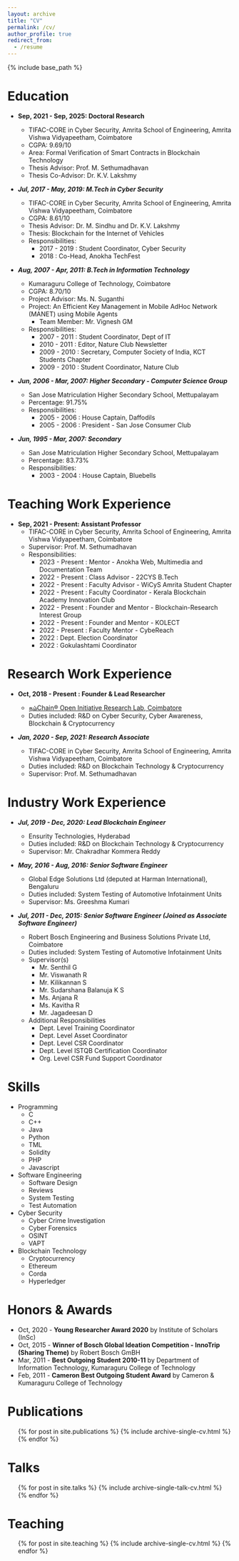 ```yaml
---
layout: archive
title: "CV"
permalink: /cv/
author_profile: true
redirect_from:
  - /resume
---
```


{% include base_path %}

Education
======
* **Sep, 2021 - Sep, 2025: Doctoral Research**
  * TIFAC-CORE in Cyber Security, Amrita School of Engineering, Amrita Vishwa Vidyapeetham, Coimbatore
  * CGPA: 9.69/10
  * Area: Formal Verification of Smart Contracts in Blockchain Technology
  * Thesis Advisor: Prof. M. Sethumadhavan
  * Thesis Co-Advisor: Dr. K.V. Lakshmy
  
* _**Jul, 2017 - May, 2019: M.Tech in Cyber Security**_
  * TIFAC-CORE in Cyber Security, Amrita School of Engineering, Amrita Vishwa Vidyapeetham, Coimbatore
  * CGPA: 8.61/10
  * Thesis Advisor: Dr. M. Sindhu and Dr. K.V. Lakshmy
  * Thesis: Blockchain for the Internet of Vehicles
  * Responsibilities:
    * 2017 - 2019 : Student Coordinator, Cyber Security
    * 2018 : Co-Head, Anokha TechFest
    
* _**Aug, 2007 - Apr, 2011: B.Tech in Information Technology**_
  * Kumaraguru College of Technology, Coimbatore
  * CGPA: 8.70/10
  * Project Advisor: Ms. N. Suganthi
  * Project: An Efficient Key Management in Mobile AdHoc Network (MANET) using Mobile Agents
    * Team Member: Mr. Vignesh GM
  * Responsibilities:
    * 2007 - 2011 : Student Coordinator, Dept of IT
    * 2010 - 2011 : Editor, Nature Club Newsletter
    * 2009 - 2010 : Secretary, Computer Society of India, KCT Students Chapter
    * 2009 - 2010 : Student Coordinator, Nature Club
    
 * _**Jun, 2006 - Mar, 2007: Higher Secondary - Computer Science Group**_
    * San Jose Matriculation Higher Secondary School, Mettupalayam 
    * Percentage: 91.75%
    * Responsibilities:
      * 2005 - 2006 : House Captain, Daffodils
      * 2005 - 2006 : President - San Jose Consumer Club
    
 * _**Jun, 1995 - Mar, 2007: Secondary**_
    * San Jose Matriculation Higher Secondary School, Mettupalayam 
    * Percentage: 83.73%
    * Responsibilities:
      * 2003 - 2004 : House Captain, Bluebells     

Teaching Work Experience
======
* **Sep, 2021 - Present: Assistant Professor**
  * TIFAC-CORE in Cyber Security, Amrita School of Engineering, Amrita Vishwa Vidyapeetham, Coimbatore
  * Supervisor: Prof. M. Sethumadhavan
  * Responsibilities:
      * 2023 - Present : Mentor - Anokha Web, Multimedia and Documentation Team
      * 2022 - Present : Class Advisor - 22CYS B.Tech
      * 2022 - Present : Faculty Advisor - WiCyS Amrita Student Chapter
      * 2022 - Present : Faculty Coordinator - Kerala Blockchain Academy Innovation Club
      * 2022 - Present : Founder and Mentor - Blockchain-Research Interest Group
      * 2022 - Present : Founder and Mentor - KOLECT 
      * 2022 - Present : Faculty Mentor - CybeReach
      * 2022 : Dept. Election Coordinator
      * 2022 : Gokulashtami Coordinator

Research Work Experience
======
* **Oct, 2018 - Present : Founder & Lead Researcher**
  * [நம்Chain® Open Initiative Research Lab, Coimbatore](https://github.com/NamChain-Open-Initiative-Research-Lab)
  * Duties included: R&D on Cyber Security, Cyber Awareness, Blockchain & Cryptocurrency

* _**Jan, 2020 - Sep, 2021: Research Associate**_
  * TIFAC-CORE in Cyber Security, Amrita School of Engineering, Amrita Vishwa Vidyapeetham, Coimbatore
  * Duties included: R&D on Blockchain Technology & Cryptocurrency
  * Supervisor: Prof. M. Sethumadhavan

Industry Work Experience
======
* _**Jul, 2019 - Dec, 2020: Lead Blockchain Engineer**_
  * Ensurity Technologies, Hyderabad
  * Duties included: R&D on Blockchain Technology & Cryptocurrency
  * Supervisor: Mr. Chakradhar Kommera Reddy

* _**May, 2016 - Aug, 2016: Senior Software Engineer**_
  * Global Edge Solutions Ltd (deputed at Harman International), Bengaluru
  * Duties included: System Testing of Automotive Infotainment Units
  * Supervisor: Ms. Greeshma Kumari

* _**Jul, 2011 - Dec, 2015: Senior Software Engineer (Joined as Associate Software Engineer)**_
  * Robert Bosch Engineering and Business Solutions Private Ltd, Coimbatore
  * Duties included: System Testing of Automotive Infotainment Units
  * Supervisor(s)
    * Mr. Senthil G
    * Mr. Viswanath R
    * Mr. Kilikannan S
    * Mr. Sudarshana Balanuja K S
    * Ms. Anjana R
    * Ms. Kavitha R
    * Mr. Jagadeesan D
  * Additional Responsibilities
    * Dept. Level Training Coordinator
    * Dept. Level Asset Coordinator
    * Dept. Level CSR Coordinator
    * Dept. Level ISTQB Certification Coordinator
    * Org. Level CSR Fund Support Coordinator
  
Skills
======
* Programming
   * C
   * C++
   * Java
   * Python
   * TML
   * Solidity
   * PHP
   * Javascript
* Software Engineering
   * Software Design
   * Reviews
   * System Testing
   * Test Automation
* Cyber Security
   * Cyber Crime Investigation
   * Cyber Forensics
   * OSINT
   * VAPT
 * Blockchain Technology
    * Cryptocurrency 
    * Ethereum 
    * Corda
    * Hyperledger

Honors & Awards
======

* Oct, 2020 - **Young Researcher Award 2020** by Institute of Scholars (InSc)
* Oct, 2015 - **Winner of Bosch Global Ideation Competition - InnoTrip (Sharing Theme)** by Robert Bosch GmBH
* Mar, 2011 - **Best Outgoing Student 2010-11** by Department of Information Technology, Kumaraguru College of Technology
* Feb, 2011 - **Cameron Best Outgoing Student Award** by Cameron & Kumaraguru College of Technology 
 
Publications
======
  <ul>{% for post in site.publications %}
    {% include archive-single-cv.html %}
  {% endfor %}</ul>
  
Talks
======
  <ul>{% for post in site.talks %}
    {% include archive-single-talk-cv.html %}
  {% endfor %}</ul>
  
Teaching
======
  <ul>{% for post in site.teaching %}
    {% include archive-single-cv.html %}
  {% endfor %}</ul>
  
